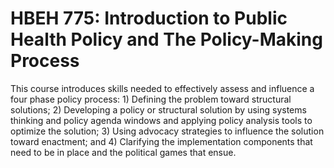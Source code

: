 # HBEH 775: Introduction to Public Health Policy and The Policy-Making Process

This course introduces skills needed to effectively assess and influence a four phase policy process: 1) Defining the problem toward structural solutions; 2) Developing a policy or structural solution by using systems thinking and policy agenda windows and applying policy analysis tools to optimize the solution; 3) Using advocacy strategies to influence the solution toward enactment; and 4) Clarifying the implementation components that need to be in place and the political games that ensue.